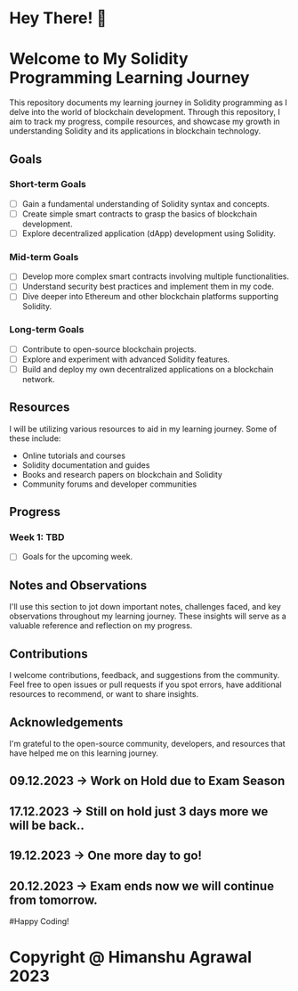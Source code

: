 # Hey There! 👋

# Welcome to My Solidity Programming Learning Journey

This repository documents my learning journey in Solidity programming as I delve into the world of blockchain development. Through this repository, I aim to track my progress, compile resources, and showcase my growth in understanding Solidity and its applications in blockchain technology.

## Goals

### Short-term Goals
- [ ] Gain a fundamental understanding of Solidity syntax and concepts.
- [ ] Create simple smart contracts to grasp the basics of blockchain development.
- [ ] Explore decentralized application (dApp) development using Solidity.

### Mid-term Goals
- [ ] Develop more complex smart contracts involving multiple functionalities.
- [ ] Understand security best practices and implement them in my code.
- [ ] Dive deeper into Ethereum and other blockchain platforms supporting Solidity.

### Long-term Goals
- [ ] Contribute to open-source blockchain projects.
- [ ] Explore and experiment with advanced Solidity features.
- [ ] Build and deploy my own decentralized applications on a blockchain network.

## Resources
I will be utilizing various resources to aid in my learning journey. Some of these include:
- Online tutorials and courses
- Solidity documentation and guides
- Books and research papers on blockchain and Solidity
- Community forums and developer communities

## Progress

### Week 1: TBD
- [ ] Goals for the upcoming week.

## Notes and Observations
I'll use this section to jot down important notes, challenges faced, and key observations throughout my learning journey. These insights will serve as a valuable reference and reflection on my progress.

## Contributions
I welcome contributions, feedback, and suggestions from the community. Feel free to open issues or pull requests if you spot errors, have additional resources to recommend, or want to share insights.

## Acknowledgements
I'm grateful to the open-source community, developers, and resources that have helped me on this learning journey.

## 09.12.2023 -> Work on Hold due to Exam Season
## 17.12.2023 -> Still on hold just 3 days more we will be back.. 
## 19.12.2023 -> One more day to go! 
## 20.12.2023 -> Exam ends now we will continue from tomorrow. 
#Happy Coding! 

# Copyright @ Himanshu Agrawal 2023